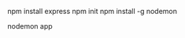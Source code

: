 npm install express
npm init
npm install -g nodemon
<!-- to run this commant -->
<!-- to add package.json file type npm init -->
nodemon app